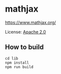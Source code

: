 # mathjax

https://www.mathjax.org/

License: [Apache 2.0](https://github.com/mathjax/MathJax/blob/master/LICENSE)

## How to build

```
cd lib
npm install
npm run build
```
